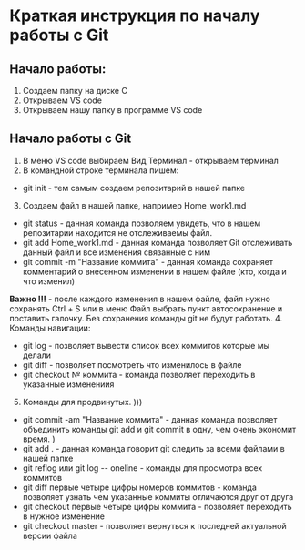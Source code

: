 # Краткая инструкция по началу работы с Git
## Начало работы:
1. Создаем папку на диске С
2. Открываем VS code
3. Открываем нашу папку в программе VS code
## Начало работы с Git
1. В меню VS code выбираем Вид Терминал - открываем терминал
2. В командной строке терминала пишем:
* git init - тем самым создаем репозитарий в нашей папке
3. Создаем файл в нашей папке, например Home_work1.md
* git status - данная команда позволяем увидеть, что в нашем репозитарии находится не отслеживаемы файл.
* git add Home_work1.md - данная команда позволяет Git отслеживать данный файл и все изменения связанные с ним
* git commit -m "Название коммита" - данная команда сохраняет комментарий о внесенном изменении в нашем файле (кто, когда и что изменил)

**Важно !!!** - после каждого изменения в нашем файле, файл нужно сохранять Ctrl + S или в меню Файл выбрать пункт автосохранение и поставить галочку. Без сохранения команды git не будут работать.
4. Команды навигации:
* git log - позволяет вывести список всех коммитов которые мы делали
* git diff - позволяет посмотреть что изменилось в файле
* git checkout № коммита - команда позволяет переходить в указанные изменениия
5. Команды для продвинутых. )))
* git commit -am "Название коммита" - данная команда позволяет объединить команды git add и git commit в одну, чем очень экономит время. )
* git add . - данная команда говорит git следить за всеми файлами в нашей папке
* git reflog или git log -- oneline - команды для просмотра всех коммитов
* git diff первые четыре цифры номеров коммитов -  команда позволяет узнать чем указанные коммиты отличаются друг от друга
* git checkout первые четыре цифры коммита - позволяет переходить в нужное изменение
* git checkout master - позволяет вернуться к последней актуальной версии файла